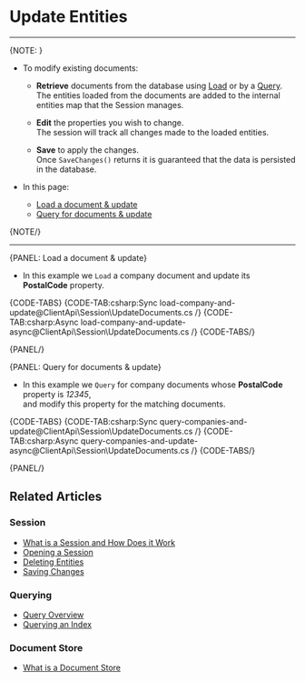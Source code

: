 # Update Entities
---

{NOTE: }

* To modify existing documents:

    * __Retrieve__ documents from the database using [Load](../../client-api/session/loading-entities#load) or by a [Query](../../client-api/session/querying/how-to-query#session.query).  
      The entities loaded from the documents are added to the internal entities map that the Session manages.
  
    * __Edit__ the properties you wish to change.  
      The session will track all changes made to the loaded entities.

    * __Save__ to apply the changes.  
      Once `SaveChanges()` returns it is guaranteed that the data is persisted in the database.
      


* In this page:
    * [Load a document & update](../../client-api/session/updating-entities#load-a-document-&-update)
    * [Query for documents & update](../../client-api/session/updating-entities#query-for-documents-&-update)
    
{NOTE/}

---

{PANEL: Load a document & update}

* In this example we `Load` a company document and update its **PostalCode** property.  

{CODE-TABS}
{CODE-TAB:csharp:Sync load-company-and-update@ClientApi\Session\UpdateDocuments.cs /}
{CODE-TAB:csharp:Async load-company-and-update-async@ClientApi\Session\UpdateDocuments.cs /}
{CODE-TABS/} 

{PANEL/}

{PANEL: Query for documents & update}

* In this example we `Query` for company documents whose **PostalCode** property is _12345_,  
  and modify this property for the matching documents.  

{CODE-TABS}
{CODE-TAB:csharp:Sync query-companies-and-update@ClientApi\Session\UpdateDocuments.cs /}
{CODE-TAB:csharp:Async query-companies-and-update-async@ClientApi\Session\UpdateDocuments.cs /}
{CODE-TABS/} 

{PANEL/}

## Related Articles

### Session

- [What is a Session and How Does it Work](../../client-api/session/what-is-a-session-and-how-does-it-work) 
- [Opening a Session](../../client-api/session/opening-a-session)
- [Deleting Entities](../../client-api/session/deleting-entities)
- [Saving Changes](../../client-api/session/saving-changes)

### Querying

- [Query Overview](../../client-api/session/querying/how-to-query)
- [Querying an Index](../../indexes/querying/query-index)

### Document Store

- [What is a Document Store](../../client-api/what-is-a-document-store)
